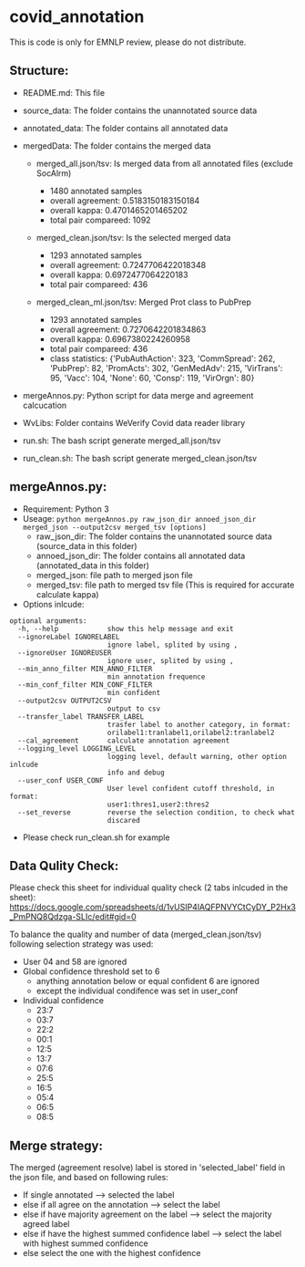 # covid_annotation

This is code is only for EMNLP review, please do not distribute. 

## Structure:

* README.md: This file
* source_data: The folder contains the unannotated source data
* annotated_data: The folder contains all annotated data
* mergedData: The folder contains the merged data
  * merged_all.json/tsv: Is merged data from all annotated files (exclude SocAlrm)
    * 1480 annotated samples
    * overall agreement:  0.5183150183150184
    * overall kappa:  0.4701465201465202
    * total pair compareed:  1092

  * merged_clean.json/tsv: Is the selected merged data
    * 1293 annotated samples
    * overall agreement:  0.7247706422018348
    * overall kappa:  0.6972477064220183
    * total pair compareed:  436

  * merged_clean_ml.json/tsv: Merged Prot class to PubPrep
    * 1293 annotated samples
    * overall agreement:  0.7270642201834863
    * overall kappa:  0.6967380224260958
    * total pair compareed:  436
    * class statistics: {'PubAuthAction': 323, 'CommSpread': 262, 'PubPrep': 82, 'PromActs': 302, 'GenMedAdv': 215, 'VirTrans': 95, 'Vacc': 104, 'None': 60, 'Consp': 119, 'VirOrgn': 80} 

* mergeAnnos.py: Python script for data merge and agreement calcucation
* WvLibs: Folder contains WeVerify Covid data reader library
* run.sh: The bash script generate merged_all.json/tsv
* run_clean.sh: The bash script generate merged_clean.json/tsv


## mergeAnnos.py:
* Requirement: Python 3
* Useage: `python mergeAnnos.py raw_json_dir annoed_json_dir merged_json --output2csv merged_tsv [options]`
  * raw_json_dir: The folder contains the unannotated source data (source_data in this folder)
  * annoed_json_dir: The folder contains all annotated data (annotated_data in this folder)
  * merged_json: file path to merged json file
  * merged_tsv: file path to merged tsv file (This is required for accurate calculate kappa)
* Options inlcude:
```
optional arguments:
  -h, --help            show this help message and exit
  --ignoreLabel IGNORELABEL
                        ignore label, splited by using ,
  --ignoreUser IGNOREUSER
                        ignore user, splited by using ,
  --min_anno_filter MIN_ANNO_FILTER
                        min annotation frequence
  --min_conf_filter MIN_CONF_FILTER
                        min confident
  --output2csv OUTPUT2CSV
                        output to csv
  --transfer_label TRANSFER_LABEL
                        trasfer label to another category, in format:
                        orilabel1:tranlabel1,orilabel2:tranlabel2
  --cal_agreement       calculate annotation agreement
  --logging_level LOGGING_LEVEL
                        logging level, default warning, other option inlcude
                        info and debug
  --user_conf USER_CONF
                        User level confident cutoff threshold, in format:
                        user1:thres1,user2:thres2
  --set_reverse         reverse the selection condition, to check what
                        discared
```
  * Please check run_clean.sh for example

## Data Qulity Check:
Please check this sheet for individual quality check (2 tabs inlcuded in the sheet):
https://docs.google.com/spreadsheets/d/1vUSIP4lAQFPNVYCtCyDY_P2Hx3_PmPNQ8Qdzga-SLIc/edit#gid=0

To balance the quality and number of data (merged_clean.json/tsv) following selection strategy was used:
* User 04 and 58 are ignored
* Global confidence threshold set to 6 
  * anything annotation below or equal confident 6 are ignored
  * except the individual condifence was set in user_conf
* Individual confidence
  * 23:7
  * 03:7
  * 22:2
  * 00:1 
  * 12:5
  * 13:7
  * 07:6
  * 25:5
  * 16:5
  * 05:4
  * 06:5
  * 08:5

## Merge strategy:
  The merged (agreement resolve) label is stored in 'selected_label' field in the json file, and based on following rules:
  * If single annotated --> selected the label
  * else if all agree on the annotation --> select the label
  * else if have majority agreement on the label --> select the majority agreed label
  * else if have the highest summed confidence label --> select the label with highest summed confidence
  * else select the one with the highest confidence



